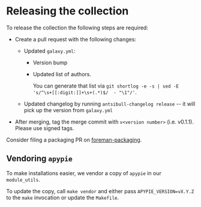 # Releasing the collection

To release the collection the following steps are required:

* Create a pull request with the following changes:
  * Updated `galaxy.yml`:
    * Version bump
    * Updated list of authors.

      You can generate that list via `git shortlog -e -s | sed -E 's/^\s+[[:digit:]]+\s+(.*)$/  - "\1"/'`.
  * Updated changelog by running `antsibull-changelog release` -- it will pick up the version from `galaxy.yml`

* After merging, tag the merge commit with `v<version number>` (i.e. v0.1.1).
  Please use signed tags.

Consider filing a packaging PR on [foreman-packaging](https://github.com/theforeman/foreman-packaging).

## Vendoring `apypie`

To make installations easier, we vendor a copy of `apypie` in our `module_utils`.

To update the copy, call `make vendor` and either pass `APYPIE_VERSION=vX.Y.Z` to the `make` invocation or update the `Makefile`.
